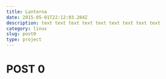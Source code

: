 ```yaml
---
title: Lanterna
date: 2015-05-01T22:12:03.284Z
description: text text text text text text text text text
category: linux
slug: post0
type: project
---
```


# POST 0